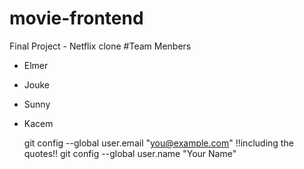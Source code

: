 # movie-frontend
Final Project - Netflix clone
#Team Menbers
- Elmer
- Jouke
- Sunny
- Kacem

 
  git config --global user.email "you@example.com" !!including the quotes!!
  git config --global user.name "Your Name"


